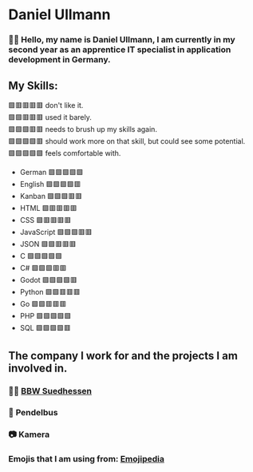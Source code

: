 # Daniel Ullmann

### 🙋‍♂️ Hello, my name is Daniel Ullmann, I am currently in my second year as an apprentice IT specialist in application development in Germany.

## My Skills:
🟩🟥🟥🟥🟥 don't like it.  
🟩🟩🟥🟥🟥 used it barely.  
🟩🟩🟩🟥🟥 needs to brush up my skills again.  
🟩🟩🟩🟩🟥 should work more on that skill, but could see some potential.  
🟩🟩🟩🟩🟩 feels comfortable with.

- German 🟩🟩🟩🟩🟩
- English 🟩🟩🟩🟩🟥
- Kanban 🟩🟩🟩🟥🟥
- HTML 🟩🟥🟥🟥🟥
- CSS 🟩🟥🟥🟥🟥
- JavaScript 🟩🟩🟩🟥🟥
- JSON 🟩🟩🟥🟥🟥
- C 🟩🟩🟩🟩🟩
- C# 🟩🟩🟩🟥🟥
- Godot 🟩🟩🟩🟩🟥
- Python 🟩🟩🟥🟥🟥
- Go 🟩🟩🟥🟥🟥
- PHP 🟩🟩🟩🟩🟩
- SQL 🟩🟩🟩🟩🟥

## The company I work for and the projects I am involved in.

### 👨‍💻 [BBW Suedhessen](https://www.bbw-suedhessen.de/)

### 🚐 <!--[WIP](Pendelbus Link)--> Pendelbus
### 📷 <!--[WIP](Kamera Link)--> Kamera


### Emojis that I am using from: [Emojipedia](https://emojipedia.org/)
